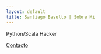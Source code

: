 ```yaml
---
layout: default
title: Santiago Basulto | Sobre Mi
---
```


Python/Scala Hacker

<a href="/contact.html">Contacto</a>
<!---
# Sobre mi

<br />

Mi nombre es Santiago Basulto. Soy programador Argentino.

#### Podés escribirme a:

<br /><br />

_santiago [punto] basulto [arroba] gmail [punto] com_

_santiago [dot] basulto [at] gmail [dot] com_

<br />

Además:

* [Twitter](http://www.twitter.com/santiagobasulto)
* [GitHub](http://github.com/santiagobasulto)
* [LinkedIn](http://www.linkedin.com/in/santiagobasulto)
* [Stack Overflow](http://stackoverflow.com/users/198212/santiagobasulto)
* [Facebook](http://www.facebook.com/santiago.basulto)
-->
